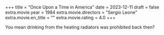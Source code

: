 +++
title = "Once Upon a Time in America"
date = 2023-12-11
draft = false
extra.movie.year = 1984
extra.movie.directors = "Sergio Leone"
extra.movie.en_title = ""
extra.movie.rating = 4.0
+++

You mean drinking from the heating radiators was prohibited back then?<!-- more -->